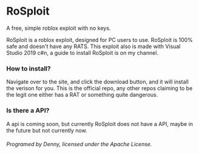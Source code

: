 # RoSploit
A free, simple roblox exploit with no keys.

RoSploit is a roblox exploit, designed for PC users to use. RoSploit is 100% safe and doesn't have any RATS. This exploit also is made with Visual Studio 2019 c#n, a guide to install RoSploit is on my channel.


### How to install?
Navigate over to the site, and click the download button, and it will install the verison for you. This is the official repo, any other repos claiming to be the legit one either has a RAT or something quite dangerous. 

### Is there a API?
A api is coming soon, but currently RoSploit does not have a API, maybe in the future but not currently now.


###### Programed by Denny, licensed under the Apache License.

